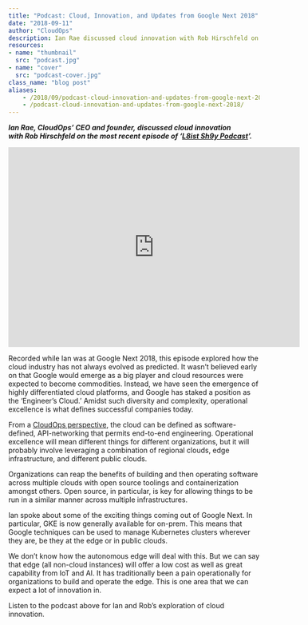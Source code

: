 ```yaml
---
title: "Podcast: Cloud, Innovation, and Updates from Google Next 2018"
date: "2018-09-11"
author: "CloudOps"
description: Ian Rae discussed cloud innovation with Rob Hirschfeld on the most recent episode of ‘L8ist Sh9y Podcast’.
resources:
- name: "thumbnail"
  src: "podcast.jpg"
- name: "cover"
  src: "podcast-cover.jpg"
class_name: "blog post"
aliases: 
    - /2018/09/podcast-cloud-innovation-and-updates-from-google-next-2018/
    - /podcast-cloud-innovation-and-updates-from-google-next-2018/
---
```


<p><strong><i>Ian Rae, CloudOps’ CEO and founder,&nbsp;discussed&nbsp;cloud innovation with&nbsp;Rob Hirschfeld on the most recent episode of ‘<a href="https://soundcloud.com/user-410091210" target="_blank">L8ist Sh9y Podcast</a>’.</i></strong></p>

<p><iframe width="584" height="400" scrolling="no" frameborder="no" src="https://w.soundcloud.com/player/?visual=true&amp;url=https%3A%2F%2Fapi.soundcloud.com%2Ftracks%2F495072222&amp;show_artwork=true&amp;maxwidth=584&amp;maxheight=876&amp;dnt=1&amp;=&amp;utm_campaign=share&amp;utm_medium=email&amp;utm_source=soundcloud"></iframe></p>

<p>Recorded while Ian was at Google Next 2018, this episode explored how the cloud industry has not always evolved as predicted. It wasn’t believed early on that Google would emerge as a big player and cloud resources were expected to become commodities. Instead, we have seen the emergence of highly differentiated cloud platforms, and Google has staked a position as the ‘Engineer’s Cloud.’ Amidst such diversity and complexity, operational excellence is what defines successful companies today.</p>

<p>From a <a href="https://www.cloudops.com/2015/12/cloudops-manifesto/" target="_blank">CloudOps perspective</a>, the cloud can be defined as software-defined, API-networking that permits end-to-end engineering. Operational excellence will mean different things for different organizations, but it will probably involve leveraging a combination of regional clouds, edge infrastructure, and different public clouds.</p>

<p>Organizations can reap the benefits of building and then operating software across multiple clouds with open source toolings and containerization amongst others. Open source, in particular, is key for allowing things to be run in a similar manner across multiple infrastructures.</p>

<p>Ian spoke about some of the exciting things coming out of Google Next. In particular, GKE is now generally available for on-prem. This means that Google techniques can be used to manage Kubernetes clusters wherever they are, be they at the edge or in public clouds.</p>

<p>We don’t know how the autonomous edge will deal with this. But we can say that edge (all non-cloud instances) will offer a low cost as well as great capability from IoT and AI. It has traditionally been a pain operationally for organizations to build and operate the edge. This is one area that we can expect a lot of innovation in.</p>

<p>Listen to the podcast above for Ian and&nbsp;Rob’s exploration of cloud innovation.</p>